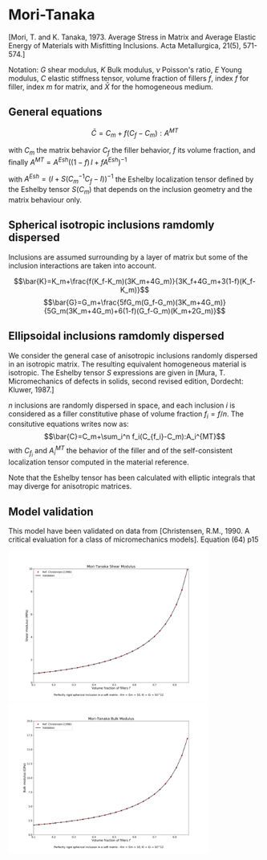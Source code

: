 # Mori-Tanaka
[Mori, T. and K. Tanaka, 1973. Average Stress in Matrix and Average Elastic Energy of Materials with Misfitting Inclusions. Acta Metallurgica, 21(5), 571-574.]

Notation:
$G$ shear modulus, 
$K$ Bulk modulus, 
$\nu$ Poisson's ratio, 
$E$ Young modulus, $C$ elastic stiffness tensor,
volume fraction of fillers $f$,
index $f$ for filler, index $m$ for matrix, and $\bar{X}$ for the homogeneous medium.
## General equations

$$\bar{C}=C_m+f(C_f-C_m):A^{MT}$$

with $C_m$ the matrix behavior $C_f$ the filler behavior, $f$ its volume fraction, and finally $A^{MT}=A^{Esh}\left( (1-f)\,I +f A^{Esh}\right)^{-1}$

with $A^{Esh}=\left( I+S(C_m^{-1}C_f-I) \right)^{-1}$ the Eshelby localization tensor defined by
the Eshelby tensor $S(C_m)$ that depends on the inclusion geometry and the matrix behaviour only.

## Spherical isotropic inclusions ramdomly dispersed

Inclusions are assumed surrounding by a layer of matrix but some of the inclusion interactions are taken into account.

$$\bar{K}=K_m+\frac{f(K_f-K_m)(3K_m+4G_m)}{3K_f+4G_m+3(1-f)(K_f-K_m)}$$
$$\bar{G}=G_m+\frac{5fG_m(G_f-G_m)(3K_m+4G_m)}{5G_m(3K_m+4G_m)+6(1-f)(G_f-G_m)(K_m+2G_m)}$$

## Ellipsoidal inclusions ramdomly dispersed
We consider the general case of anisotropic inclusions randomly dispersed in an isotropic matrix. The resulting equivalent homogeneous material is isotropic. 
The Eshelby tensor $S$ expressions are given in [Mura, T. Micromechanics of defects in solids, second revised edition, Dordecht: Kluwer, 1987.]

$n$ inclusions are randomly dispersed in space, and each inclusion $i$ is considered as a filler constitutive phase of volume fraction $f_i=f/n$. The consitutive equations writes now as:
$$\bar{C}=C_m+\sum_i^n f_i(C_{f_i}-C_m):A_i^{MT}$$ 
with $C_{f_i}$ and $A_i^{MT}$ the behavior of the filler and of the self-consistent localization tensor computed in the material reference. 

Note that the Eshelby tensor has been calculated with elliptic integrals that may diverge for anisotropic matrices.
## Model validation
This model have been validated on data from [Christensen,  R.M.,  1990.  A critical evaluation for a class of micromechanics models]. Equation (64) p15 

<img src="model_descriptions/model_validate/MT_Christensen_G1.png" alt="drawing" width="400">
<img src="model_descriptions/model_validate/MT_Christensen_K1.png" alt="drawing" width="400">